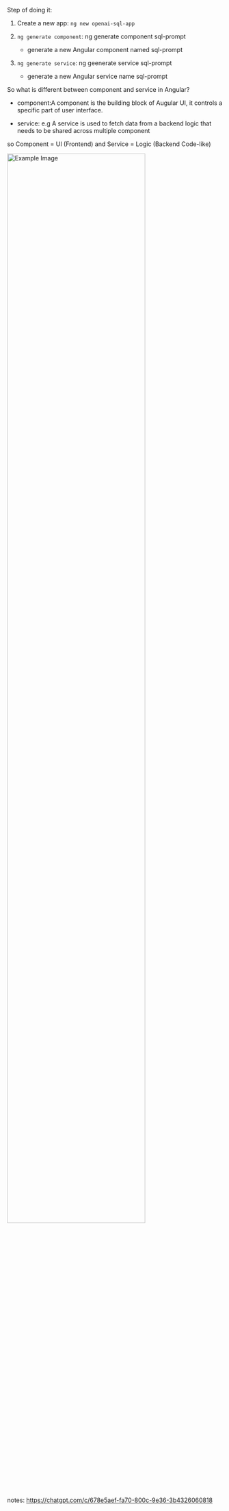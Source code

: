 Step of doing it:

1. Create a new app: `ng new openai-sql-app`


2. `ng generate component`: ng generate component sql-prompt

    - generate a new Angular component named sql-prompt


3. `ng generate service`: ng geenerate service sql-prompt

    - generate a new Angular service name sql-prompt


So what is different between component and service in Angular?

- component:A component is the building block of Augular UI, it controls a specific part of user interface. 

- service: e.g A service is used to fetch data from a backend logic that needs to be shared across multiple component

so Component  = UI (Frontend) and Service = Logic (Backend Code-like)

<img src="./openai-sql-app/assets/image.png" alt="Example Image" width="80%">


notes: https://chatgpt.com/c/678e5aef-fa70-800c-9e36-3b4326060818